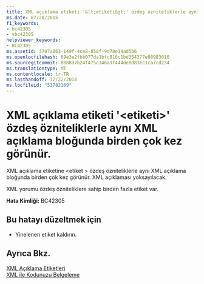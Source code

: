 ```yaml
---
title: XML açıklama etiketi '&lt;etiketi&gt;' özdeş özniteliklerle aynı XML açıklama bloğunda birden çok kez görünür.
ms.date: 07/20/2015
f1_keywords:
- bc42305
- vbc42305
helpviewer_keywords:
- BC42305
ms.assetid: 3707a863-149f-4ce8-858f-9d78e14ad5b6
ms.openlocfilehash: 69e3e2fbb077da1bfc816c1bd354377e08983010
ms.sourcegitcommit: 0888d7b24f475c346a3f444de8d83ec1ca7cd234
ms.translationtype: MT
ms.contentlocale: tr-TR
ms.lasthandoff: 12/22/2018
ms.locfileid: "53782109"
---
```

# <a name="xml-comment-tag-lttaggt-appears-with-identical-attributes-more-than-once-in-the-same-xml-comment-block"></a>XML açıklama etiketi '&lt;etiketi&gt;' özdeş özniteliklerle aynı XML açıklama bloğunda birden çok kez görünür.
XML açıklama etiketine \<etiket > özdeş özniteliklerle aynı XML açıklama bloğunda birden çok kez görünür. XML açıklaması yoksayılacak.  
  
 XML yorumu özdeş özniteliklere sahip birden fazla etiket var.  
  
 **Hata Kimliği:** BC42305  
  
## <a name="to-correct-this-error"></a>Bu hatayı düzeltmek için  
  
-   Yinelenen etiket kaldırın.  
  
## <a name="see-also"></a>Ayrıca Bkz.  
 [XML Açıklama Etiketleri](../../visual-basic/language-reference/xmldoc/index.md)  
 [XML ile Kodunuzu Belgeleme](../../visual-basic/programming-guide/program-structure/documenting-your-code-with-xml.md)
